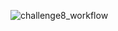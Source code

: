 ![challenge8_workflow](https://github.com/IrenieHan/alteryx_challenge_project/assets/56231784/79bd417a-ef55-4aed-860b-743a284c419b)
